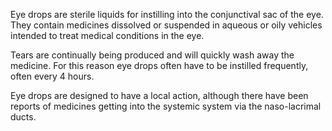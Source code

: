 Eye drops are sterile liquids for instilling into the conjunctival sac of the eye. They contain medicines dissolved or suspended in aqueous or oily vehicles intended to treat medical conditions in the eye.

Tears are continually being produced and will quickly wash away the medicine. For this reason eye drops often have to be instilled frequently, often every 4 hours.

Eye drops are designed to have a local action, although there have been reports of medicines getting into the systemic system via the naso-lacrimal ducts.
